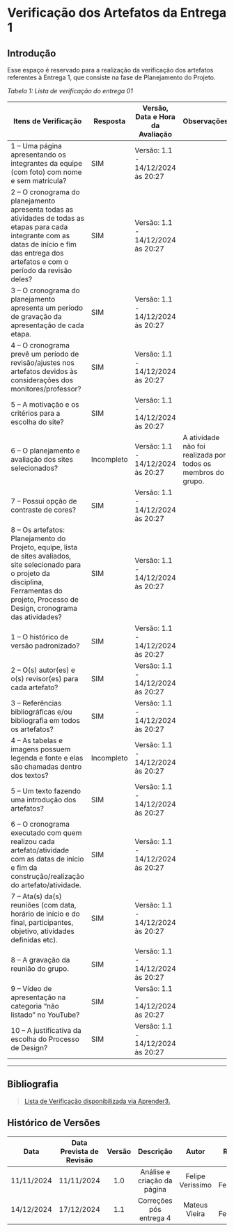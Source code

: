 # Verificação dos Artefatos da Entrega 1

## Introdução

Esse espaço é reservado para a realização da verificação dos artefatos referentes à Entrega 1, que consiste na fase de Planejamento do Projeto.

_Tabela 1: Lista de verificação do entrega 01_

| **Itens de Verificação**                                                                                                                                                                           | **Resposta** | **Versão, Data e Hora da Avaliação** | **Observações**                                              |
| -------------------------------------------------------------------------------------------------------------------------------------------------------------------------------------------------- | ------------ | ------------------------------------ | ------------------------------------------------------------ |
| 1 – Uma página apresentando os integrantes da equipe (com foto) com nome e sem matrícula?                                                                                                          | SIM          | Versão: 1.1 - 14/12/2024 às 20:27    |                                                              |
| 2 – O cronograma do planejamento apresenta todas as atividades de todas as etapas para cada integrante com as datas de início e fim das entrega dos artefatos e com o período da revisão deles?    | SIM          | Versão: 1.1 - 14/12/2024 às 20:27    |                                                              |
| 3 – O cronograma do planejamento apresenta um período de gravação da apresentação de cada etapa.                                                                                                   | SIM          | Versão: 1.1 - 14/12/2024 às 20:27    |                                                              |
| 4 – O cronograma prevê um período de revisão/ajustes nos artefatos devidos às considerações dos monitores/professor?                                                                               | SIM          | Versão: 1.1 - 14/12/2024 às 20:27    |                                                              |
| 5 – A motivação e os critérios para a escolha do site?                                                                                                                                             | SIM          | Versão: 1.1 - 14/12/2024 às 20:27    |                                                              |
| 6 – O planejamento e avaliação dos sites selecionados?                                                                                                                                             | Incompleto   | Versão: 1.1 - 14/12/2024 às 20:27    | A atividade não foi realizada por todos os membros do grupo. |
| 7 – Possui opção de contraste de cores?                                                                                                                                                            | SIM          | Versão: 1.1 - 14/12/2024 às 20:27    |                                                              |
| 8 – Os artefatos: Planejamento do Projeto, equipe, lista de sites avaliados, site selecionado para o projeto da disciplina, Ferramentas do projeto, Processo de Design, cronograma das atividades? | SIM          | Versão: 1.1 - 14/12/2024 às 20:27    |                                                              |
| 1 – O histórico de versão padronizado?                                                                                                                                                             | SIM          | Versão: 1.1 - 14/12/2024 às 20:27    |                                                              |
| 2 – O(s) autor(es) e o(s) revisor(es) para cada artefato?                                                                                                                                          | SIM          | Versão: 1.1 - 14/12/2024 às 20:27    |                                                              |
| 3 – Referências bibliográficas e/ou bibliografia em todos os artefatos?                                                                                                                            | SIM          | Versão: 1.1 - 14/12/2024 às 20:27    |                                                              |
| 4 – As tabelas e imagens possuem legenda e fonte e elas são chamadas dentro dos textos?                                                                                                            | Incompleto   | Versão: 1.1 - 14/12/2024 às 20:27    |                                                              |
| 5 – Um texto fazendo uma introdução dos artefatos?                                                                                                                                                 | SIM          | Versão: 1.1 - 14/12/2024 às 20:27    |                                                              |
| 6 – O cronograma executado com quem realizou cada artefato/atividade com as datas de início e fim da construção/realização do artefato/atividade.                                                  | SIM          | Versão: 1.1 - 14/12/2024 às 20:27    |                                                              |
| 7 – Ata(s) da(s) reuniões (com data, horário de início e do final, participantes, objetivo, atividades definidas etc).                                                                             | SIM          | Versão: 1.1 - 14/12/2024 às 20:27    |                                                              |
| 8 – A gravação da reunião do grupo.                                                                                                                                                                | SIM          | Versão: 1.1 - 14/12/2024 às 20:27    |                                                              |
| 9 – Vídeo de apresentação na categoria “não listado” no YouTube?                                                                                                                                   | SIM          | Versão: 1.1 - 14/12/2024 às 20:27    |                                                              |
| 10 – A justificativa da escolha do Processo de Design?                                                                                                                                             | SIM          | Versão: 1.1 - 14/12/2024 às 20:27    |                                                              |

---

## Bibliografia

> [Lista de Verificação disponibilizada via Aprender3.](https://aprender3.unb.br/pluginfile.php/2972625/mod_resource/content/58/Plano_de_Ensino%20FIHC%20022024%20Turma%2001%20v2.pdf)

## Histórico de Versões

|    Data    | Data Prevista de Revisão | Versão |          Descrição          |      Autor       |     Revisor     |
| :--------: | :----------------------: | :----: | :-------------------------: | :--------------: | :-------------: |
| 11/11/2024 |        11/11/2024        |  1.0   | Análise e criação da página | Felipe Verissimo | Breno Fernandes |
| 14/12/2024 |        17/12/2024        |  1.1   |   Correções pós entrega 4   |  Mateus Vieira   | Breno Fernandes |
